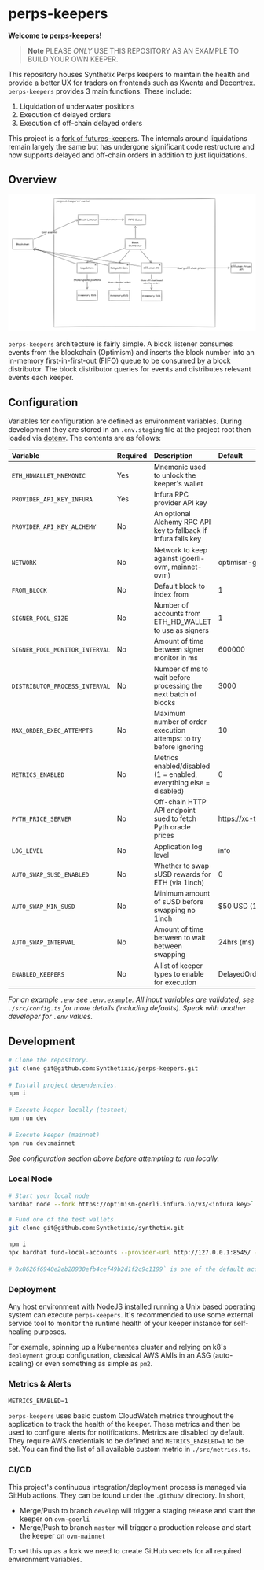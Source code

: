 # perps-keepers

**Welcome to perps-keepers!**

> **Note**
> PLEASE _ONLY_ USE THIS REPOSITORY AS AN EXAMPLE TO BUILD YOUR OWN KEEPER.

This repository houses Synthetix Perps keepers to maintain the health and provide a better UX for traders on frontends such as Kwenta and Decentrex. `perps-keepers` provides 3 main functions. These include:

1. Liquidation of underwater positions
1. Execution of delayed orders
1. Execution of off-chain delayed orders

This project is a [fork of futures-keepers](https://github.com/Synthetixio/futures-keepers). The internals around liquidations remain largely the same but has undergone significant code restructure and now supports delayed and off-chain orders in addition to just liquidations.

## Overview

![overview](./assets/perpsv2_overview.png)

`perps-keepers` architecture is fairly simple. A block listener consumes events from the blockchain (Optimism) and inserts the block number into an in-memory first-in-first-out (FIFO) queue to be consumed by a block distributor. The block distributor queries for events and distributes relevant events each keeper.

## Configuration

Variables for configuration are defined as environment variables. During development they are stored in an `.env.staging` file at the project root then loaded via [dotenv](https://www.npmjs.com/package/dotenv). The contents are as follows:

| Variable                       | Required | Description                                                        | Default                               |
| :----------------------------- | :------- | :----------------------------------------------------------------- | :------------------------------------ |
| `ETH_HDWALLET_MNEMONIC`        | Yes      | Mnemonic used to unlock the keeper's wallet                        |                                       |
| `PROVIDER_API_KEY_INFURA`      | Yes      | Infura RPC provider API key                                        |                                       |
| `PROVIDER_API_KEY_ALCHEMY`     | No       | An optional Alchemy RPC API key to fallback if Infura falls key    |                                       |
| `NETWORK`                      | No       | Network to keep against (goerli-ovm, mainnet-ovm)                  | optimism-goerli                       |
| `FROM_BLOCK`                   | No       | Default block to index from                                        | 1                                     |
| `SIGNER_POOL_SIZE`             | No       | Number of accounts from ETH_HD_WALLET to use as signers            | 1                                     |
| `SIGNER_POOL_MONITOR_INTERVAL` | No       | Amount of time between signer monitor in ms                        | 600000                                |
| `DISTRIBUTOR_PROCESS_INTERVAL` | No       | Number of ms to wait before processing the next batch of blocks    | 3000                                  |
| `MAX_ORDER_EXEC_ATTEMPTS`      | No       | Maximum number of order execution attempst to try before ignoring  | 10                                    |
| `METRICS_ENABLED`              | No       | Metrics enabled/disabled (1 = enabled, everything else = disabled) | 0                                     |
| `PYTH_PRICE_SERVER`            | No       | Off-chain HTTP API endpoint sued to fetch Pyth oracle prices       | https://xc-testnet.pyth.network       |
| `LOG_LEVEL`                    | No       | Application log level                                              | info                                  |
| `AUTO_SWAP_SUSD_ENABLED`       | No       | Whether to swap sUSD rewards for ETH (via 1inch)                   | 0                                     |
| `AUTO_SWAP_MIN_SUSD`           | No       | Minimum amount of sUSD before swapping no 1inch                    | \$50 USD (10^18)                      |
| `AUTO_SWAP_INTERVAL`           | No       | Amount of time between to wait between swapping                    | 24hrs (ms)                            |
| `ENABLED_KEEPERS`              | No       | A list of keeper types to enable for execution                     | DelayedOrder,OffchainOrder,Liquidator |

_For an example `.env` see `.env.example`. All input variables are validated, see `./src/config.ts` for more details (including defaults). Speak with another developer for `.env` values._

## Development

```bash
# Clone the repository.
git clone git@github.com:Synthetixio/perps-keepers.git

# Install project dependencies.
npm i

# Execute keeper locally (testnet)
npm run dev

# Execute keeper (mainnet)
npm run dev:mainnet
```

_See configuration section above before attempting to run locally._

### Local Node

```bash
# Start your local node
hardhat node --fork https://optimism-goerli.infura.io/v3/<infura key>`
```

```bash
# Fund one of the test wallets.
git clone git@github.com:Synthetixio/synthetix.git

npm i
npx hardhat fund-local-accounts --provider-url http://127.0.0.1:8545/ --target-network goerli-ovm --deployment-path ./publish/deployed/goerli-ovm/ --use-ovm --private-key $GOERLI_OVM_PERPS_DEPLOYER_PRIVATE_KEY --account 0x8626f6940e2eb28930efb4cef49b2d1f2c9c1199

# 0x8626f6940e2eb28930efb4cef49b2d1f2c9c1199` is one of the default accounts from hardhat node --fork
```

### Deployment

Any host environment with NodeJS installed running a Unix based operating system can execute `perps-keepers`. It's recommended to use some external service tool to monitor the runtime health of your keeper instance for self-healing purposes.

For example, spinning up a Kubernentes cluster and relying on k8's `deployment` group configuration, classical AWS AMIs in an ASG (auto-scaling) or even something as simple as `pm2`.

### Metrics & Alerts

```
METRICS_ENABLED=1
```

`perps-keepers` uses basic custom CloudWatch metrics throughout the application to track the health of the keeper. These metrics and then be used to configure alerts for notifications. Metrics are disabled by default. They require AWS credentials to be defined and `METRICS_ENABLED=1` to be set. You can find the list of all available custom metric in `./src/metrics.ts`.

### CI/CD

This project's continuous integration/deployment process is managed via GitHub actions. They can be found under the `.github/` directory. In short,

- Merge/Push to branch `develop` will trigger a staging release and start the keeper on `ovm-goerli`
- Merge/Push to branch `master` will trigger a production release and start the keeper on `ovm-mainnet`

To set this up as a fork we need to create GitHub secrets for all required environment variables.
